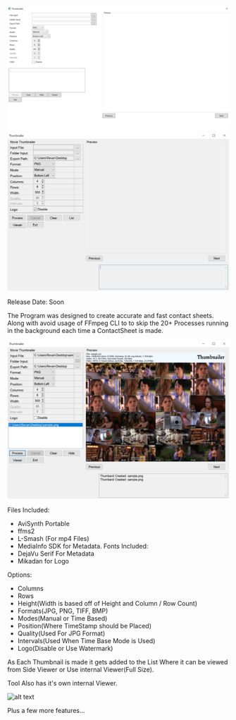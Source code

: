 ![alt text](https://raw.githubusercontent.com/Revan654/Thumbnailer/master/Docs/Screenshots/WPF.png "Main UI WPF Edition")
![alt text](https://raw.githubusercontent.com/Revan654/Thumbnailer/master/Docs/Screenshots/MainUI.png "Main UI WinForm Edition")

Release Date: Soon

The Program was designed to create accurate and fast contact sheets. Along with avoid usage of FFmpeg CLI to to skip the 20+ Processes running in the background each time a ContactSheet is made.

![alt text](https://raw.githubusercontent.com/Revan654/Thumbnailer/master/Docs/Screenshots/ListBoxUI.png "ListBox UI")

Files Included: 
- AviSynth Portable
- ffms2
- L-Smash (For mp4 Files)
- MediaInfo SDK for Metadata.
Fonts Included:
- DejaVu Serif For Metadata
- Mikadan for Logo

Options:
- Columns
- Rows
- Height(Width is based off of Height and Column / Row Count)
- Formats(JPG, PNG, TIFF, BMP)
- Modes(Manual or Time Based)
- Position(Where TimeStamp should be Placed)
- Quality(Used For JPG Format)
- Intervals(Used When Time Base Mode is Used)
- Logo(Disable or Use Watermark)

As Each Thumbnail is made it gets added to the List Where it can be viewed from Side Viewer or Use internal Viewer(Full Size).

Tool Also has it's own internal Viewer.

![alt text](https://raw.githubusercontent.com/Revan654/Thumbnailer/master/Docs/Screenshots/ThumbnailViewer.png "UI Viewer")

Plus a few more features...
